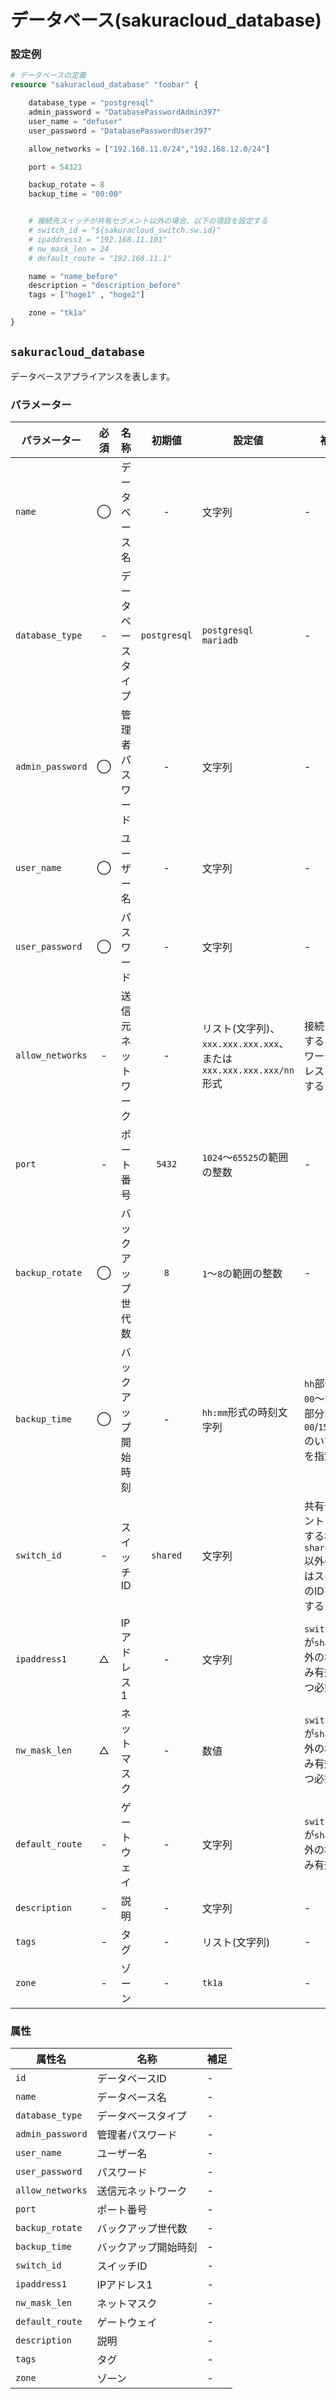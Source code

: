 # データベース(sakuracloud_database)

### 設定例

```tf:データベース設定サンプル.tf
# データベースの定義
resource "sakuracloud_database" "foobar" {

    database_type = "postgresql"
    admin_password = "DatabasePasswordAdmin397"
    user_name = "defuser"
    user_password = "DatabasePasswordUser397"

    allow_networks = ["192.168.11.0/24","192.168.12.0/24"]

    port = 54321

    backup_rotate = 8
    backup_time = "00:00"


    # 接続先スイッチが共有セグメント以外の場合、以下の項目を設定する
    # switch_id = "${sakuracloud_switch.sw.id}"
    # ipaddress1 = "192.168.11.101"
    # nw_mask_len = 24
    # default_route = "192.168.11.1"

    name = "name_before"
    description = "description_before"
    tags = ["hoge1" , "hoge2"]

    zone = "tk1a"
}
```

## `sakuracloud_database`

データベースアプライアンスを表します。

### パラメーター

|パラメーター       |必須  |名称           |初期値     |設定値                         |補足                                          |
|-----------------|:---:|----------------|:--------:|-------------------------------|----------------------------------------------|
| `name`          | ◯   | データベース名   | -        | 文字列                         | - |
| `database_type` | -   | データベースタイプ| `postgresql`| `postgresql`<br />`mariadb`  | - |
| `admin_password`| ◯   | 管理者パスワード  | -        | 文字列                         | - |
| `user_name`     | ◯   | ユーザー名       | -        | 文字列                         | - |
| `user_password` | ◯   | パスワード       | -        | 文字列                         | - |
| `allow_networks`| -   | 送信元ネットワーク | -        | リスト(文字列)、`xxx.xxx.xxx.xxx`、または`xxx.xxx.xxx.xxx/nn`形式 | 接続を許可するネットワークアドレスを指定する |
| `port`          | -   | ポート番号       | `5432`   | `1024`〜`65525`の範囲の整数     | - |
| `backup_rotate` | ◯   | バックアップ世代数    | `8`   | `1`〜`8`の範囲の整数     | - |
| `backup_time`   | ◯   | バックアップ開始時刻   | -   | `hh:mm`形式の時刻文字列     | `hh`部分は`00`〜`23`、`mm`部分は`00`/`15`/`30`/`45`のいずれかを指定 |
| `switch_id`     | -   | スイッチID      | `shared` | 文字列                         | 共有セグメントに接続する場合は`shared`<br />以外の場合はスイッチのIDを指定する |
| `ipaddress1`    | △   | IPアドレス1     | -        | 文字列                         | `switch_id`が`shared`以外の場合のみ有効、かつ必須 |
| `nw_mask_len`   | △   | ネットマスク     | -        | 数値                          | `switch_id`が`shared`以外の場合のみ有効、かつ必須 |
| `default_route` | -   | ゲートウェイ     | -        | 文字列                        | `switch_id`が`shared`以外の場合のみ有効 |
| `description`   | -   | 説明           | -        | 文字列                         | - |
| `tags`          | -   | タグ           | -        | リスト(文字列)                  | - |
| `zone`          | -   | ゾーン          | -        | `tk1a` | - |


### 属性

|属性名          | 名称             | 補足                  |
|---------------|------------------|----------------------|
| `id`            | データベースID | -                    |
| `name`          | データベース名 | -                    |
| `database_type`  | データベースタイプ | -                    |
| `admin_password`| 管理者パスワード | -                    |
| `user_name`     | ユーザー名       | -                    |
| `user_password` | パスワード       | -                    |
| `allow_networks`| 送信元ネットワーク       | -                    |
| `port`          | ポート番号       | -                    |
| `backup_rotate` | バックアップ世代数       | -                    |
| `backup_time`   | バックアップ開始時刻       | -                    |
| `switch_id`     | スイッチID      | -                    |
| `ipaddress1`    | IPアドレス1      | -                    |
| `nw_mask_len`   | ネットマスク      | -                   |
| `default_route` | ゲートウェイ      | -                   |
| `description`   | 説明             | -                   |
| `tags`          | タグ             | -                  |
| `zone`          | ゾーン           | -                   |

